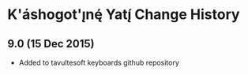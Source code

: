 K'áshogot'ı̨nę́ Yatı̨́ Change History
============================

9.0 (15 Dec 2015)
-----------------

* Added to tavultesoft keyboards github repository
